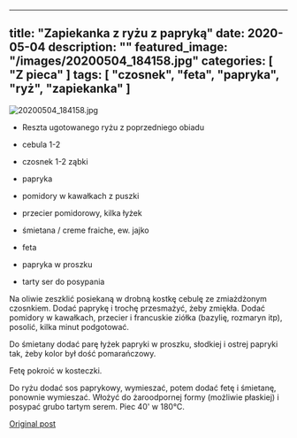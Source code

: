 
---
title: "Zapiekanka z ryżu z papryką"
date: 2020-05-04
description: ""
featured_image: "/images/20200504_184158.jpg"
categories: [ "Z pieca" ]
tags: [ "czosnek", "feta", "papryka", "ryż", "zapiekanka" ]
---

<!-- Number 32 -->

![20200504_184158.jpg](/statystycznakuchnia/images/20200504_184158.jpg)



 * Reszta ugotowanego ryżu z  poprzedniego obiadu

 * cebula 1-2

 * czosnek 1-2 ząbki

 * papryka

 * pomidory w kawałkach z puszki

 * przecier pomidorowy, kilka łyżek

 * śmietana / creme fraiche, ew. jajko

 * feta

 * papryka w proszku

 * tarty ser do posypania


Na oliwie zeszklić posiekaną w drobną kostkę cebulę ze zmiażdżonym czosnkiem. Dodać paprykę i trochę przesmażyć, żeby zmiękła. Dodać pomidory w kawałkach, przecier i francuskie ziółka (bazylię, rozmaryn itp), posolić, kilka minut podgotować.

Do śmietany dodać parę łyżek papryki w proszku, słodkiej i ostrej papryki tak, żeby kolor był dość pomarańczowy.

Fetę pokroić w kosteczki.

Do ryżu dodać sos paprykowy, wymieszać, potem dodać fetę i śmietanę, ponownie wymieszać. Włożyć do żaroodpornej formy (możliwie płaskiej) i posypać grubo tartym serem. Piec 40' w 180°C.



[Original post](https://statystycznakuchnia.wordpress.com/2020/05/04/zapiekanka-z-ryzu-z-papryka/)


